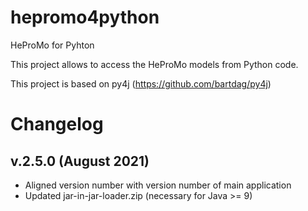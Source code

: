 # hepromo4python
HeProMo for Pyhton

This project allows to access the HeProMo models from Python code.

This project is based on py4j (https://github.com/bartdag/py4j)


# Changelog
## v.2.5.0 (August 2021)
- Aligned version number with version number of main application
- Updated jar-in-jar-loader.zip (necessary for Java >= 9)
